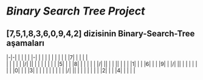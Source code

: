 # ***Binary Search Tree Project***

## [7,5,1,8,3,6,0,9,4,2] dizisinin Binary-Search-Tree aşamaları

|-|-| | | | | |-| | | |
| | | | | | |7| | | | |  
| | | | | |/| |\| | | | 
| | | | |5| | | |8| | | 
| | | |/| |\| | | |\| | 
| | |1| | | |6| | | |9|
| |/| |\| | | | | | | |
|0| | | |3| | | | | | |
| | | |/| |\| | | | | |
| | |2| | | |4| | | | |